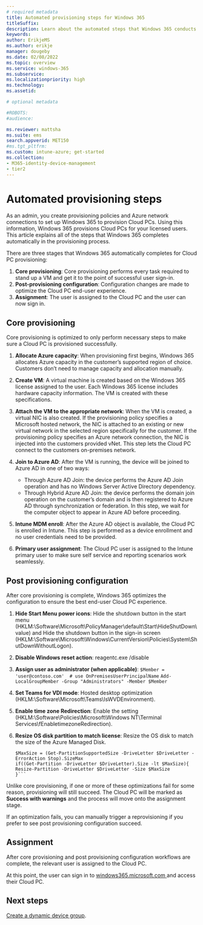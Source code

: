 ```yaml
---
# required metadata
title: Automated provisioning steps for Windows 365
titleSuffix:
description: Learn about the automated steps that Windows 365 conducts to provision a Cloud PC.
keywords:
author: ErikjeMS  
ms.author: erikje
manager: dougeby
ms.date: 02/08/2022
ms.topic: overview
ms.service: windows-365
ms.subservice:
ms.localizationpriority: high
ms.technology:
ms.assetid: 

# optional metadata

#ROBOTS:
#audience:

ms.reviewer: mattsha
ms.suite: ems
search.appverid: MET150
#ms.tgt_pltfrm:
ms.custom: intune-azure; get-started
ms.collection:
- M365-identity-device-management
- tier2
---
```


# Automated provisioning steps

As an admin, you create provisioning policies and Azure network connections to set up Windows 365 to provision Cloud PCs. Using this information, Windows 365 provisions Cloud PCs for your licensed users. This article explains all of the steps that Windows 365 completes automatically in the provisioning process.

There are three stages that Windows 365 automatically completes for Cloud PC provisioning:

1. **Core provisioning**: Core provisioning performs every task  required to stand up a VM and get it to the point of successful user sign-in.
2. **Post-provisioning configuration**: Configuration changes are made to optimize the Cloud PC end-user experience.
3. **Assignment**: The user is assigned to the Cloud PC and the user can now sign in.

## Core provisioning

Core provisioning is optimized to only perform necessary steps to make sure a Cloud PC is provisioned successfully.

1. **Allocate Azure capacity**: When provisioning first begins, Windows 365 allocates Azure capacity in the customer’s supported region of choice. Customers don’t need to manage capacity and allocation manually.
2. **Create VM**: A virtual machine is created based on the Windows 365 license assigned to the user. Each Windows 365 license includes hardware capacity information. The VM is created with these specifications.
3. **Attach the VM to the appropriate network**: When the VM is created, a virtual NIC is also created. If the provisioning policy specifies a Microsoft hosted network, the NIC is attached to an existing or new virtual network in the selected region specifically for the customer. If the provisioning policy specifies an Azure network connection, the NIC is injected into the customers provided vNet. This step lets the Cloud PC connect to the customers on-premises network.
4. **Join to Azure AD**: After the VM is running, the device will be joined to Azure AD in one of two ways:
  
    - Through Azure AD Join: the device performs the Azure AD Join operation and has no Windows Server Active Directory dependency.
    - Through Hybrid Azure AD Join: the device performs the domain join operation on the customer’s domain and is then registered to Azure AD through synchronization or federation. In this step, we wait for the computer object to appear in Azure AD before proceeding.

6. **Intune MDM enroll**: After the Azure AD object is available, the Cloud PC is enrolled in Intune. This step is performed as a device enrollment and no user credentials need to be provided.
7. **Primary user assignment**: The Cloud PC user is assigned to the Intune primary user to make sure self service and reporting scenarios work seamlessly.

## Post provisioning configuration

After core provisioning is complete, Windows 365 optimizes the configuration to ensure the best end-user Cloud PC experience.

1. **Hide Start Menu power icons**: Hide the shutdown button in the start menu (HKLM:\Software\Microsoft\PolicyManager\default\Start\HideShutDown\value) and Hide the shutdown button in the sign-in screen (HKLM:\Software\Microsoft\Windows\CurrentVersion\Policies\System\ShutDownWithoutLogon).
2. **Disable Windows reset action**: reagentc.exe /disable
3. **Assign user as administrator (when applicable)**:
  ```$Member = 'user@contoso.com'  # use OnPremisesUserPrincipalName```
  ```Add-LocalGroupMember -Group "Administrators" -Member $Member```
4. **Set Teams for VDI mode**: Hosted desktop optimization (HKLM:\Software\Microsoft\Teams\IsWVDEnvironment).
5. **Enable time zone Redirection**: Enable the setting (HKLM:\Software\Policies\Microsoft\Windows NT\Terminal Services\fEnabletimezoneRedirection).
6. **Resize OS disk partition to match license**: Resize the OS disk to match the size of the Azure Managed Disk.

    ```$DriveLetter = "C"
    $MaxSize = (Get-PartitionSupportedSize -DriveLetter $DriveLetter -ErrorAction Stop).SizeMax
    if((Get-Partition -DriveLetter $DriveLetter).Size -lt $MaxSize){
    Resize-Partition -DriveLetter $DriveLetter -Size $MaxSize
    }```

Unlike core provisioning, if one or more of these optimizations fail for some reason, provisioning will still succeed. The Cloud PC will be marked as **Success with warnings** and the process will move onto the assignment stage.

If an optimization fails, you can manually trigger a reprovisioning if you prefer to see post provisioning configuration succeed.

## Assignment

After core provisioning and post provisioning configuration workflows are complete, the relevant user is assigned to the Cloud PC.

At this point, the user can sign in to [windows365.microsoft.com ](https://Windows365.microsoft.com) and access their Cloud PC.

<!-- ########################## -->
## Next steps

[Create a dynamic device group](create-dynamic-device-group-all-cloudpcs.md).
